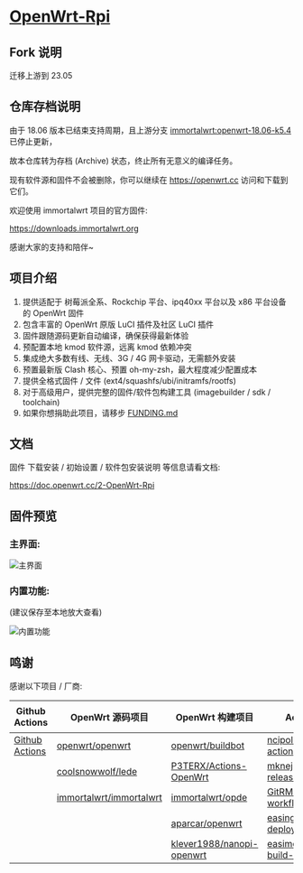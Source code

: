 <!--
 * @Author: Zhen Liu lzhen.dev@outlook.com
 * @CreateDate: Do not edit
 * @LastEditors: Zhen Liu lzhen.dev@outlook.com
 * @LastEditTime: 2024-03-27
 * @Description: 
 * 
 * Copyright (c) 2024 by HernandoR lzhen.dev@outlook.com, All Rights Reserved. 
-->
# [OpenWrt-Rpi](https://github.com/SuLingGG/OpenWrt-Rpi)

## Fork 说明
迁移上游到 23.05

## 仓库存档说明

由于 18.06 版本已结束支持周期，且上游分支 [immortalwrt:openwrt-18.06-k5.4](https://github.com/immortalwrt/immortalwrt/tree/openwrt-18.06-k5.4) 已停止更新，

故本仓库转为存档 (Archive) 状态，终止所有无意义的编译任务。

现有软件源和固件不会被删除，你可以继续在 <https://openwrt.cc> 访问和下载到它们。

欢迎使用 immortalwrt 项目的官方固件:

<https://downloads.immortalwrt.org>

感谢大家的支持和陪伴~

## 项目介绍

1. 提供适配于 树莓派全系、Rockchip 平台、ipq40xx 平台以及 x86 平台设备的 OpenWrt 固件
2. 包含丰富的 OpenWrt 原版 LuCI 插件及社区 LuCI 插件
3. 固件跟随源码更新自动编译，确保获得最新体验
4. 预配置本地 kmod 软件源，远离 kmod 依赖冲突
5. 集成绝大多数有线、无线、3G / 4G 网卡驱动，无需额外安装
6. 预置最新版 Clash 核心、预置 oh-my-zsh，最大程度减少配置成本
7. 提供全格式固件 / 文件 (ext4/squashfs/ubi/initramfs/rootfs)
8. 对于高级用户，提供完整的固件/软件包构建工具 (imagebuilder / sdk / toolchain)
9. 如果你想捐助此项目，请移步 [FUNDING.md](https://github.com/SuLingGG/OpenWrt-Mini/blob/main/FUNDING.md)

## 文档

固件 下载安装 / 初始设置 / 软件包安装说明 等信息请看文档:

<https://doc.openwrt.cc/2-OpenWrt-Rpi>

## 固件预览

### 主界面:

![主界面](https://ae05.alicdn.com/kf/H6814822fa93d4246837bea1edcec6d23j.png)

### 内置功能:

(建议保存至本地放大查看)

![内置功能](https://ae02.alicdn.com/kf/Hf29f2d94339d4188bbdde7f3131b500af.png)

## 鸣谢

感谢以下项目 / 厂商:

| Github Actions                                        | OpenWrt 源码项目                                             | OpenWrt 构建项目                                             | Action 项目                                                  | 云服务厂商                               |
| ----------------------------------------------------- | ------------------------------------------------------------ | ------------------------------------------------------------ | ------------------------------------------------------------ | ---------------------------------------- |
| [Github Actions](https://github.com/features/actions) | [openwrt/openwrt](https://github.com/openwrt/openwrt/)       | [openwrt/buildbot](https://git.openwrt.org/?p=buildbot.git;a=summary) | [ncipollo/release-action](https://github.com/ncipollo/release-action) | [Acloud](https://acloud.net/)            |
|                                                       | [coolsnowwolf/lede](https://github.com/coolsnowwolf/lede)    | [P3TERX/Actions-OpenWrt](https://github.com/P3TERX/Actions-OpenWrt) | [mknejp/delete-release-assets](https://github.com/mknejp/delete-release-assets) | [Cloudflare](https://www.cloudflare.com) |
|                                                       | [immortalwrt/immortalwrt](https://github.com/immortalwrt/immortalwrt) | [immortalwrt/opde](https://github.com/immortalwrt/opde)      | [GitRML/delete-workflow-runs](https://github.com/GitRML/delete-workflow-runs) | [BackBlaze](https://www.backblaze.com/)  |
|                                                       |                                                              | [aparcar/openwrt](https://github.com/aparcar/openwrt)        | [easingthemes/ssh-deploy](https://github.com/easingthemes/ssh-deploy) | [HostHatch](https://hosthatch.com/)      |
|                                                       |                                                              | [klever1988/nanopi-openwrt](https://github.com/klever1988/nanopi-openwrt) | [easimon/maximize-build-space](https://github.com/easimon/maximize-build-space) |                                          |

